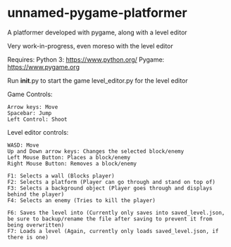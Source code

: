 # unnamed-pygame-platformer
A platformer developed with pygame, along with a level editor

Very work-in-progress, even moreso with the level editor

Requires:
Python 3: https://www.python.org/
Pygame: https://www.pygame.org

Run __init__.py to start the game
level_editor.py for the level editor

Game Controls:

    Arrow keys: Move
    Spacebar: Jump
    Left Control: Shoot


Level editor controls:

    WASD: Move
    Up and Down arrow keys: Changes the selected block/enemy
    Left Mouse Button: Places a block/enemy
    Right Mouse Button: Removes a block/enemy

    F1: Selects a wall (Blocks player)
    F2: Selects a platform (Player can go through and stand on top of)
    F3: Selects a background object (Player goes through and displays behind the player)
    F4: Selects an enemy (Tries to kill the player)

    F6: Saves the level into (Currently only saves into saved_level.json, be sure to backup/rename the file after saving to prevent it from being overwritten)
    F7: Loads a level (Again, currently only loads saved_level.json, if there is one)